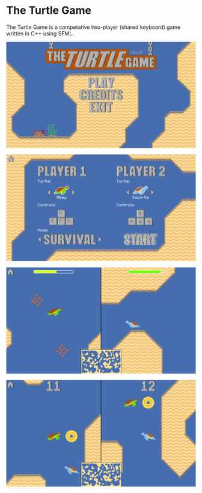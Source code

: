 # The Turtle Game
The Turtle Game is a competative two-player (shared keyboard) game written in C++ using SFML.

![Main Menu](https://raw.githubusercontent.com/OliverWales/the-turtle-game/master/Screenshots/MainMenu.png)

![Setup Screen](https://raw.githubusercontent.com/OliverWales/the-turtle-game/master/Screenshots/Setup.png)

![Survival Mode](https://raw.githubusercontent.com/OliverWales/the-turtle-game/master/Screenshots/Survival.png)

![Arcade Mode](https://raw.githubusercontent.com/OliverWales/the-turtle-game/master/Screenshots/Arcade.png)

